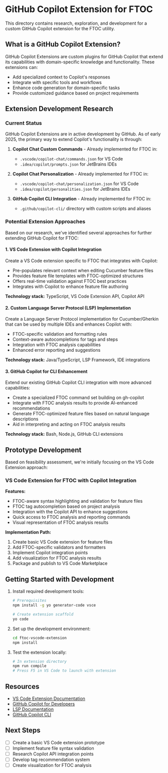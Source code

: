 # GitHub Copilot Extension for FTOC

This directory contains research, exploration, and development for a custom GitHub Copilot extension for the FTOC utility.

## What is a GitHub Copilot Extension?

GitHub Copilot Extensions are custom plugins for GitHub Copilot that extend its capabilities with domain-specific knowledge and functionality. These extensions can:

- Add specialized context to Copilot's responses
- Integrate with specific tools and workflows
- Enhance code generation for domain-specific tasks
- Provide customized guidance based on project requirements

## Extension Development Research

### Current Status

GitHub Copilot Extensions are in active development by GitHub. As of early 2025, the primary way to extend Copilot's functionality is through:

1. **Copilot Chat Custom Commands** - Already implemented for FTOC in:
   - `.vscode/copilot-chat/commands.json` for VS Code
   - `.idea/copilot/prompts.json` for JetBrains IDEs

2. **Copilot Chat Personalization** - Already implemented for FTOC in:
   - `.vscode/copilot-chat/personalization.json` for VS Code
   - `.idea/copilot/personalities.json` for JetBrains IDEs

3. **GitHub Copilot CLI Integration** - Already implemented for FTOC in:
   - `.github/copilot-cli/` directory with custom scripts and aliases

### Potential Extension Approaches

Based on our research, we've identified several approaches for further extending GitHub Copilot for FTOC:

#### 1. VS Code Extension with Copilot Integration

Create a VS Code extension specific to FTOC that integrates with Copilot:

- Pre-populates relevant context when editing Cucumber feature files
- Provides feature file templates with FTOC-optimized structures
- Offers real-time validation against FTOC best practices
- Integrates with Copilot to enhance feature file authoring

**Technology stack:** TypeScript, VS Code Extension API, Copilot API

#### 2. Custom Language Server Protocol (LSP) Implementation

Create a Language Server Protocol implementation for Cucumber/Gherkin that can be used by multiple IDEs and enhances Copilot with:

- FTOC-specific validation and formatting rules
- Context-aware autocompletions for tags and steps
- Integration with FTOC analysis capabilities
- Enhanced error reporting and suggestions

**Technology stack:** Java/TypeScript, LSP Framework, IDE integrations

#### 3. GitHub Copilot for CLI Enhancement

Extend our existing GitHub Copilot CLI integration with more advanced capabilities:

- Create a specialized FTOC command set building on gh-copilot
- Integrate with FTOC analysis results to provide AI-enhanced recommendations
- Generate FTOC-optimized feature files based on natural language descriptions
- Aid in interpreting and acting on FTOC analysis results

**Technology stack:** Bash, Node.js, GitHub CLI extensions

## Prototype Development

Based on feasibility assessment, we're initially focusing on the VS Code Extension approach:

### VS Code Extension for FTOC with Copilot Integration

**Features:**
- FTOC-aware syntax highlighting and validation for feature files
- FTOC tag autocompletion based on project analysis
- Integration with the Copilot API to enhance suggestions
- Quick access to FTOC analysis and reporting commands
- Visual representation of FTOC analysis results

**Implementation Path:**
1. Create basic VS Code extension for feature files
2. Add FTOC-specific validators and formatters
3. Implement Copilot integration points
4. Add visualization for FTOC analysis results
5. Package and publish to VS Code Marketplace

## Getting Started with Development

1. Install required development tools:
   ```bash
   # Prerequisites
   npm install -g yo generator-code vsce
   
   # Create extension scaffold
   yo code
   ```

2. Set up the development environment:
   ```bash
   cd ftoc-vscode-extension
   npm install
   ```

3. Test the extension locally:
   ```bash
   # In extension directory
   npm run compile
   # Press F5 in VS Code to launch with extension
   ```

## Resources

- [VS Code Extension Documentation](https://code.visualstudio.com/api)
- [GitHub Copilot for Developers](https://github.com/features/copilot)
- [LSP Documentation](https://microsoft.github.io/language-server-protocol/)
- [GitHub Copilot CLI](https://githubnext.com/projects/copilot-cli)

## Next Steps

- [ ] Create a basic VS Code extension prototype
- [ ] Implement feature file syntax validation
- [ ] Research Copilot API integration points
- [ ] Develop tag recommendation system
- [ ] Create visualization for FTOC analysis
